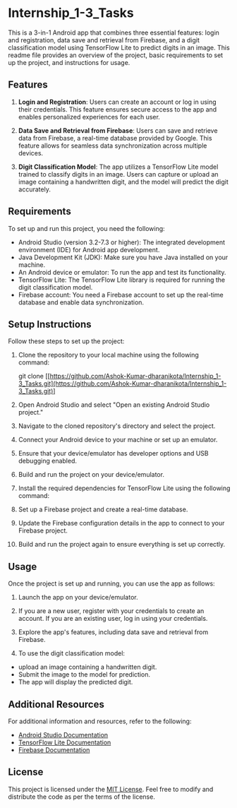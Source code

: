 # Internship_1-3_Tasks

This is a 3-in-1 Android app that combines three essential features: login and registration, data save and retrieval from Firebase, and a digit classification model using TensorFlow Lite to predict digits in an image. This readme file provides an overview of the project, basic requirements to set up the project, and instructions for usage.

## Features

1. **Login and Registration**: Users can create an account or log in using their credentials. This feature ensures secure access to the app and enables personalized experiences for each user.

2. **Data Save and Retrieval from Firebase**: Users can save and retrieve data from Firebase, a real-time database provided by Google. This feature allows for seamless data synchronization across multiple devices.

3. **Digit Classification Model**: The app utilizes a TensorFlow Lite model trained to classify digits in an image. Users can capture or upload an image containing a handwritten digit, and the model will predict the digit accurately.

## Requirements

To set up and run this project, you need the following:

- Android Studio (version 3.2-7.3 or higher): The integrated development environment (IDE) for Android app development.
- Java Development Kit (JDK): Make sure you have Java installed on your machine.
- An Android device or emulator: To run the app and test its functionality.
- TensorFlow Lite: The TensorFlow Lite library is required for running the digit classification model.
- Firebase account: You need a Firebase account to set up the real-time database and enable data synchronization.

## Setup Instructions

Follow these steps to set up the project:

1. Clone the repository to your local machine using the following command:

   git clone [[https://github.com/Ashok-Kumar-dharanikota/Internship_1-3_Tasks.git](https://github.com/Ashok-Kumar-dharanikota/Internship_1-3_Tasks.git)]


2. Open Android Studio and select "Open an existing Android Studio project."

3. Navigate to the cloned repository's directory and select the project.

4. Connect your Android device to your machine or set up an emulator.

5. Ensure that your device/emulator has developer options and USB debugging enabled.

6. Build and run the project on your device/emulator.

7. Install the required dependencies for TensorFlow Lite using the following command:


8. Set up a Firebase project and create a real-time database.

9. Update the Firebase configuration details in the app to connect to your Firebase project.

10. Build and run the project again to ensure everything is set up correctly.

## Usage

Once the project is set up and running, you can use the app as follows:

1. Launch the app on your device/emulator.

2. If you are a new user, register with your credentials to create an account. If you are an existing user, log in using your credentials.

3. Explore the app's features, including data save and retrieval from Firebase.

4. To use the digit classification model:
- upload an image containing a handwritten digit.
- Submit the image to the model for prediction.
- The app will display the predicted digit.

## Additional Resources

For additional information and resources, refer to the following:

- [Android Studio Documentation](https://developer.android.com/docs)
- [TensorFlow Lite Documentation](https://www.tensorflow.org/lite)
- [Firebase Documentation](https://firebase.google.com/docs)

## License

This project is licensed under the [MIT License](LICENSE). Feel free to modify and distribute the code as per the terms of the license.
